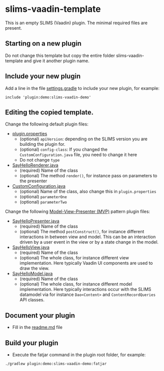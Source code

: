 # slims-vaadin-template

This is an empty SLIMS (Vaadin) plugin. The minimal required files are present.

## Starting on a new plugin
Do not change this template but copy the entire folder slims-vaadin-template and give it another plugin name.

## Include your new plugin
Add a line in the file [settings.gradle](../../settings.gradle) to include your new plugin, for example: 
```
include 'plugin:demo:slims-vaadin-demo'
```

## Editing the copied template.
Change the following default plugin files:

* [plugin.properties](src/main/resources/plugin.properties)
	- (optional) `apiVersion`: depending on the SLIMS version you are building the plugin for.
	- (optional) `config-class`: If you changed the `CustomConfiguration.java` file, you need to change it here
	- Do not change `type`
* [SayHelloRenderer.java](src/main/java/com/genohm/slims/custom/beans/SayHelloRenderer.java)
	- (required) Name of the class
	- (optional) The method `render()`, for instance pass on parameters to the presenter
* [CustomConfiguration.java](src/main/java/com/genohm/slims/custom/CustomConfiguration.java)
	- (optional) Name of the class, also change this in `plugin.properties`
	- (optional) `parameterOne`
	- (optional) `parameterTwo`
	
Change the following [Model-View-Presenter (MVP)](https://en.wikipedia.org/wiki/Model-view-presenter) pattern plugin files:
* [SayHelloPresenter.java](src/main/java/com/genohm/slims/custom/beans/SayHelloPresenter.java)
	- (required) Name of the class
	- (optional) The method `postConstruct()`, for instance different interactions in between view and model. 
	  This can be an interaction driven by a user event in the view or by a state change in the model.
* [SayHelloView.java](src/main/java/com/genohm/slims/custom/beans/SayHelloView.java)
	- (required) Name of the class
	- (optional) The whole class, for instance different view implementation. Here typically Vaadin UI components are used to draw the view.
* [SayHelloModel.java](src/main/java/com/genohm/slims/custom/beans/SayHelloModel.java)
	- (required) Name of the class
	- (optional) The whole class, for instance different model implementation. Here typically interactions occur with the SLIMS datamodel via for instance `Dao<Content>` and `ContentRecordQueries` API classes.

	
## Document your plugin
* Fill in the [readme.md](readme.md) file

## Build your plugin
* Execute the fatjar command in the plugin root folder, for example:
```
./gradlew plugin:demo:slims-vaadin-demo:fatjar
```